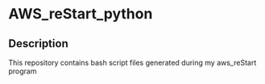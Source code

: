 # AWS_reStart_python

## Description

This repository contains bash script files generated during my aws_reStart program
